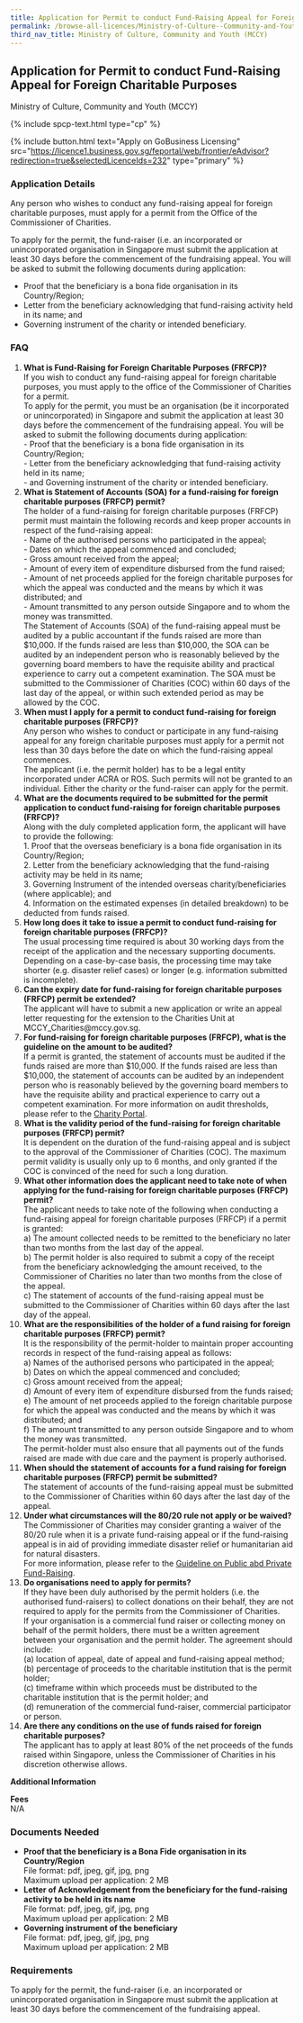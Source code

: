 ```yaml
---
title: Application for Permit to conduct Fund-Raising Appeal for Foreign Charitable Purposes
permalink: /browse-all-licences/Ministry-of-Culture--Community-and-Youth-(MCCY)/Application-for-Permit-to-conduct-Fund-Raising-Appeal-for-Foreign-Charitable-Purposes
third_nav_title: Ministry of Culture, Community and Youth (MCCY)
---
```


## Application for Permit to conduct Fund-Raising Appeal for Foreign Charitable Purposes

Ministry of Culture, Community and Youth (MCCY)

{% include spcp-text.html type="cp" %}

{% include button.html text="Apply on GoBusiness Licensing" src="https://licence1.business.gov.sg/feportal/web/frontier/eAdvisor?redirection=true&selectedLicenceIds=232" type="primary" %}

<H3>Application Details</H3>

<p>Any person who wishes to conduct any fund-raising appeal for foreign charitable purposes, must apply for a permit from the Office of the Commissioner of Charities.</p>
 <p>To apply for the permit, the fund-raiser (i.e. an incorporated or unincorporated organisation in Singapore must submit the application at least 30 days before the commencement of the fundraising appeal. You will be asked to submit the following documents during application:</p>
 <ul>
 <li>Proof that the beneficiary is a bona fide organisation in its Country/Region;</li>
 <li>Letter from the beneficiary acknowledging that fund-raising activity held in its name; and</li>
 <li>Governing instrument of the charity or intended beneficiary.</li>
 </ul>
 <H3>FAQ</H3>
 <ol>
 <li><strong>What is Fund-Raising for Foreign Charitable Purposes (FRFCP)?</strong><br>
 If you wish to conduct any fund-raising appeal for foreign charitable purposes, you must apply to the office of the Commissioner of Charities for a permit.<br>
 To apply for the permit, you must be an organisation (be it incorporated or unincorporated) in Singapore and submit the application at least 30 days before the commencement of the fundraising appeal. You will be asked to submit the following documents during application:<br>
- Proof that the beneficiary is a bona fide organisation in its Country/Region;<br>
- Letter from the beneficiary acknowledging that fund-raising activity held in its name;<br>
- and Governing instrument of the charity or intended beneficiary.</li>
 <li><strong>What is Statement of Accounts (SOA) for a fund-raising for foreign charitable purposes (FRFCP) permit?</strong><br>
 The holder of a fund-raising for foreign charitable purposes (FRFCP) permit must maintain the following records and keep proper accounts in respect of the fund-raising appeal:<br>
- Name of the authorised persons who participated in the appeal;<br>
 - Dates on which the appeal commenced and concluded;<br>
 - Gross amount received from the appeal;<br>
 - Amount of every item of expenditure disbursed from the fund raised;<br>
 - Amount of net proceeds applied for the foreign charitable purposes for which the appeal was conducted and the means by which it was distributed; and<br>
 - Amount transmitted to any person outside Singapore and to whom the money was transmitted.<br>
The Statement of Accounts (SOA) of the fund-raising appeal must be audited by a public accountant if the funds raised are more than $10,000. If the funds raised are less than $10,000, the SOA can be audited by an independent person who is reasonably believed by the governing board members to have the requisite ability and practical experience to carry out a competent examination. The SOA must be submitted to the Commissioner of Charities (COC) within 60 days of the last day of the appeal, or within such extended period as may be allowed by the COC.</li>
 <li><strong>When must I apply for a permit to conduct fund-raising for foreign charitable purposes (FRFCP)?</strong><br>
 Any person who wishes to conduct or participate in any fund-raising appeal for any foreign charitable purposes must apply for a permit not less than 30 days before the date on which the fund-raising appeal commences.<br>
 The applicant (i.e. the permit holder) has to be a legal entity incorporated under ACRA or ROS. Such permits will not be granted to an individual. Either the charity or the fund-raiser can apply for the permit.</li>
 <li><strong>What are the documents required to be submitted for the permit application to conduct fund-raising for foreign charitable purposes (FRFCP)?</strong><br>
 Along with the duly completed application form, the applicant will have to provide the following:<br>
1. Proof that the overseas beneficiary is a bona fide organisation in its Country/Region;<br>
 2. Letter from the beneficiary acknowledging that the fund-raising activity may be held in its name;<br>
 3. Governing Instrument of the intended overseas charity/beneficiaries (where applicable); and<br>
 4. Information on the estimated expenses (in detailed breakdown) to be deducted from funds raised.</li>
 <li><strong>How long does it take to issue a permit to conduct fund-raising for foreign charitable purposes (FRFCP)?</strong><br>
 The usual processing time required is about 30 working days from the receipt of the application and the necessary supporting documents.<br>
 Depending on a case-by-case basis, the processing time may take shorter (e.g. disaster relief cases) or longer (e.g. information submitted is incomplete).</li>
 <li><strong>Can the expiry date for fund-raising for foreign charitable purposes (FRFCP) permit be extended?</strong><br>
 The applicant will have to submit a new application or write an appeal letter requesting for the extension to the Charities Unit at MCCY_Charities@mccy.gov.sg.</li>
 <li><strong>For fund-raising for foreign charitable purposes (FRFCP), what is the guideline on the amount to be audited?</strong><br>
 If a permit is granted, the statement of accounts must be audited if the funds raised are more than $10,000. If the funds raised are less than $10,000, the statement of accounts can be audited by an independent person who is reasonably believed by the governing board members to have the requisite ability and practical experience to carry out a competent examination. For more information on audit thresholds, please refer to the <a href="http://www.charities.gov.sg/" target="_blank" rel="noopener">Charity Portal</a>.</li>
 <li><strong>What is the validity period of the fund-raising for foreign charitable purposes (FRFCP) permit?</strong><br>
 It is dependent on the duration of the fund-raising appeal and is subject to the approval of the Commissioner of Charities (COC). The maximum permit validity is usually only up to 6 months, and only granted if the COC is convinced of the need for such a long duration.</li>
 <li><strong>What other information does the applicant need to take note of when applying for the fund-raising for foreign charitable purposes (FRFCP) permit?</strong><br>
 The applicant needs to take note of the following when conducting a fund-raising appeal for foreign charitable purposes (FRFCP) if a permit is granted:<br>
 a) The amount collected needs to be remitted to the beneficiary no later than two months from the last day of the appeal.<br>
 b) The permit holder is also required to submit a copy of the receipt from the beneficiary acknowledging the amount received, to the Commissioner of Charities no later than two months from the close of the appeal.<br>
 c) The statement of accounts of the fund-raising appeal must be submitted to the Commissioner of Charities within 60 days after the last day of the appeal.</li>
 <li><strong>What are the responsibilities of the holder of a fund raising for foreign charitable purposes (FRFCP) permit?</strong><br>
 It is the responsibility of the permit-holder to maintain proper accounting records in respect of the fund-raising appeal as follows:<br>
 a) Names of the authorised persons who participated in the appeal;<br>
 b) Dates on which the appeal commenced and concluded;<br>
 c) Gross amount received from the appeal;<br>
 d) Amount of every item of expenditure disbursed from the funds raised;<br>
 e) The amount of net proceeds applied to the foreign charitable purpose for which the appeal was conducted and the means by which it was distributed; and<br>
 f) The amount transmitted to any person outside Singapore and to whom the money was transmitted.<br>
 The permit-holder must also ensure that all payments out of the funds raised are made with due care and the payment is properly authorised.</li>
 <li><strong>When should the statement of accounts for a fund raising for foreign charitable purposes (FRFCP) permit be submitted?</strong><br>
 The statement of accounts of the fund-raising appeal must be submitted to the Commissioner of Charities within 60 days after the last day of the appeal.</li>
 <li><strong>Under what circumstances will the 80/20 rule not apply or be waived?</strong><br>
 The Commissioner of Charities may consider granting a waiver of the 80/20 rule when it is a private fund-raising appeal or if the fund-raising appeal is in aid of providing immediate disaster relief or humanitarian aid for natural disasters.<br>
 For more information, please refer to the <a href="https://www.charities.gov.sg/_layouts/15/download.aspx?SourceUrl=/PublishingImages/Fund-Raising/Types-of-FR-Permits/Documents/Revised%20Guidelines%20on%20public%20and%20private%20donations-FR.pdf" target="_blank" rel="noopener">Guideline on Public abd Private Fund-Raising</a>.</li>
 <li><strong>Do organisations need to apply for permits?</strong><br>
 If they have been duly authorised by the permit holders (i.e. the authorised fund-raisers) to collect donations on their behalf, they are not required to apply for the permits from the Commissioner of Charities.<br>
 If your organisation is a commercial fund raiser or collecting money on behalf of the permit holders, there must be a written agreement between your organisation and the permit holder. The agreement should include:<br>
 (a) location of appeal, date of appeal and fund-raising appeal method;<br>
 (b) percentage of proceeds to the charitable institution that is the permit holder;<br>
 (c) timeframe within which proceeds must be distributed to the charitable institution that is the permit holder; and<br>
 (d) remuneration of the commercial fund-raiser, commercial participator or person.</li>
 <li><strong>Are there any conditions on the use of funds raised for foreign charitable purposes?</strong><br>
 The applicant has to apply at least 80% of the net proceeds of the funds raised within Singapore, unless the Commissioner of Charities in his discretion otherwise allows.</li></ol>



<strong>Additional Information</strong>

<p><strong>Fees</strong><br />
 N/A</p>

<H3>Documents Needed</H3>

<ul>
 <li><strong>Proof that the beneficiary is a Bona Fide organisation in its Country/Region</strong><br>
 File format: pdf, jpeg, gif, jpg, png<br>
Maximum upload per application: 2 MB</li>
 <li><strong>Letter of Acknowledgement from the beneficiary for the fund-raising activity to be held in its name</strong><br>File format: pdf, jpeg, gif, jpg, png<br>
Maximum upload per application: 2 MB</li>
 <li><strong>Governing instrument of the beneficiary</strong><br>File format: pdf, jpeg, gif, jpg, png<br>
Maximum upload per application: 2 MB</li>
</ul>

<H3>Requirements</H3>

<p>To apply for the permit, the fund-raiser (i.e. an incorporated or unincorporated organisation in Singapore must submit the application at least 30 days before the commencement of the fundraising appeal.</p>

